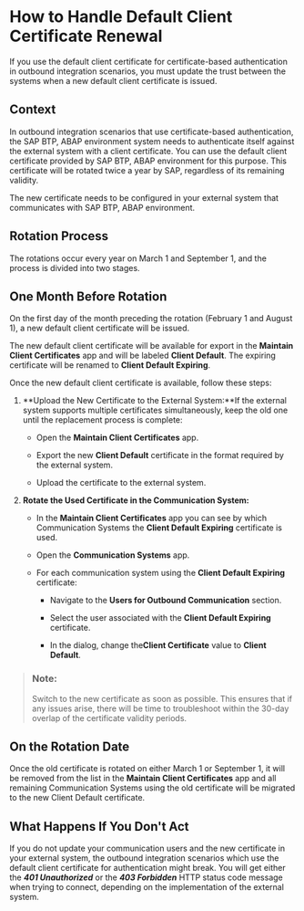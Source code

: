 <!-- loiof7a5543ecf8d47a4b8224f3b3aaed867 -->

# How to Handle Default Client Certificate Renewal

If you use the default client certificate for certificate-based authentication in outbound integration scenarios, you must update the trust between the systems when a new default client certificate is issued.



<a name="loiof7a5543ecf8d47a4b8224f3b3aaed867__section_qgh_4yz_xcc"/>

## Context

In outbound integration scenarios that use certificate-based authentication, the SAP BTP, ABAP environment system needs to authenticate itself against the external system with a client certificate. You can use the default client certificate provided by SAP BTP, ABAP environment for this purpose. This certificate will be rotated twice a year by SAP, regardless of its remaining validity.

The new certificate needs to be configured in your external system that communicates with SAP BTP, ABAP environment.



<a name="loiof7a5543ecf8d47a4b8224f3b3aaed867__section_r2m_3yz_xcc"/>

## Rotation Process

The rotations occur every year on March 1 and September 1, and the process is divided into two stages.



<a name="loiof7a5543ecf8d47a4b8224f3b3aaed867__section_kgb_qyz_xcc"/>

## One Month Before Rotation

On the first day of the month preceding the rotation \(February 1 and August 1\), a new default client certificate will be issued.

The new default client certificate will be available for export in the **Maintain Client Certificates** app and will be labeled **Client Default**. The expiring certificate will be renamed to **Client Default Expiring**.

Once the new default client certificate is available, follow these steps:

1.  **Upload the New Certificate to the External System:**If the external system supports multiple certificates simultaneously, keep the old one until the replacement process is complete:

    -   Open the **Maintain Client Certificates** app.

    -   Export the new **Client Default** certificate in the format required by the external system.

    -   Upload the certificate to the external system.


2.  **Rotate the Used Certificate in the Communication System:**

    -   In the **Maintain Client Certificates** app you can see by which Communication Systems the **Client Default Expiring** certificate is used.

    -   Open the **Communication Systems** app.

    -   For each communication system using the **Client Default Expiring** certificate:

        -   Navigate to the **Users for Outbound Communication** section.

        -   Select the user associated with the **Client Default Expiring** certificate.

        -   In the dialog, change the**Client Certificate** value to **Client Default**.




> ### Note:  
> Switch to the new certificate as soon as possible. This ensures that if any issues arise, there will be time to troubleshoot within the 30-day overlap of the certificate validity periods.



<a name="loiof7a5543ecf8d47a4b8224f3b3aaed867__section_qt5_rzz_xcc"/>

## On the Rotation Date

Once the old certificate is rotated on either March 1 or September 1, it will be removed from the list in the **Maintain Client Certificates** app and all remaining Communication Systems using the old certificate will be migrated to the new Client Default certificate.



<a name="loiof7a5543ecf8d47a4b8224f3b3aaed867__section_dng_wzz_xcc"/>

## What Happens If You Don't Act

If you do not update your communication users and the new certificate in your external system, the outbound integration scenarios which use the default client certificate for authentication might break. You will get either the ***401 Unauthorized*** or the ***403 Forbidden*** HTTP status code message when trying to connect, depending on the implementation of the external system.

